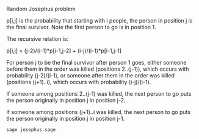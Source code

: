 
Random Josephus problem

p[i,j] is the probability that starting with i people,
the person in position j is the final survivor.
Note the first person to go is in position 1.

The recursive relation is:

p[i,j] = (j-2)/(i-1)*p[i-1,j-2] + (i-j)/(i-1)*p[i-1,j-1]

For person j to be the final survivor after person 1 goes,
either someone before them in the order was killed (positions
2..(j-1)), which occurs with probability (j-2)/(i-1), or someone
after them in the order was killed (positions (j+1)..i), which
occurs with probability (i-j)/(i-1).

If someone among positions 2..(j-1) was killed, the next person
to go puts the person originally in position j in position j-2.

If someone among positions (j+1)..i was killed, the next person
to go puts the person originally in position j in position j-1.

```bash
sage josephus.sage
```

